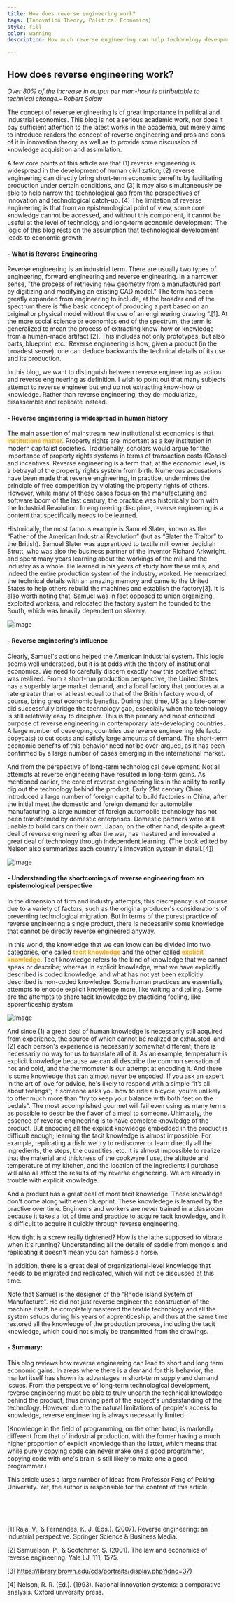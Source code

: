 ```yaml
---
title: How does reverse engineering work?
tags: [Innovation Theory, Political Economics]
style: fill
color: warning
description: How much reverse engineering can help techonology deveopment

---
```


## How does reverse engineering work?



<span style = "font-style: oblique">
    Over 80% of the increase in output per man-hour is attributable to technical change.- Robert Solow</span>

The concept of reverse engineering is of great importance in political and industrial economics. This blog is not a serious academic work, nor does it pay sufficient attention to the latest works in the academia, but merely aims to introduce readers the concept of reverse engineering and pros and cons of it in innovation theory, as well as to provide some discussion of knowledge acquisition and assimilation. 

A few core points of this article are that (1) reverse engineering is widespread in the development of human civilization; (2) reverse engineering can directly bring short-term economic benefits by facilitating production under certain conditions, and (3) it may also simultaneously be able to help narrow the technological gap from the perspectives of innovation and technological catch-up. (4) The limitation of reverse engineering is that from an epistemological point of view, some core knowledge cannot be accessed, and without this component, it cannot be useful at the level of technology and long-term economic development. The logic of this blog rests on the assumption that technological development leads to economic growth.

#### - What is Reverse Engineering<br>

Reverse engineering is an industrial term. There are usually two types of engineering, forward engineering and reverse engineering. In a narrower sense, "the process of retrieving new geometry from a manufactured part by digitizing and modifying an existing CAD model." The term has been greatly expanded from engineering to include, at the broader end of the spectrum there is “the basic concept of producing a part based on an original or physical model without the use of an engineering drawing “.[1]. At the more social science or economics end of the spectrum, the term is generalized to mean the process of extracting know-how or knowledge from a human-made artifact [2]. This includes not only prototypes, but also parts, blueprint, etc., Reverse engineering is how, given a product (in the broadest sense), one can deduce backwards the technical details of its use and its production.

In this blog, we want to distinguish between reverse engineering as action and reverse engineering as definition. I wish to point out that many subjects attempt to reverse engineer but end up not extracting know-how or knowledge. Rather than reverse engineering, they de-modularize, disassemble and replicate instead.

#### - Reverse engineering is widespread in human history<br>

The main assertion of mainstream new institutionalist economics is that <span style="color: orange; font-weight: bold;">institutions matter.</span> Property rights are important as a key institution in modern capitalist societies. Traditionally, scholars would argue for the importance of property rights systems in terms of transaction costs (Coase) and incentives. Reverse engineering is a term that, at the economic level, is a betrayal of the property rights system from birth. Numerous accusations have been made that reverse engineering, in practice, undermines the principle of free competition by violating the property rights of others. However, while many of these cases focus on the manufacturing and software boom of the last century, the practice was historically born with the Industrial Revolution. In engineering discipline, reverse engineering is a content that specifically needs to be learned.

 Historically, the most famous example is Samuel Slater, known as the “Father of the American Industrial Revolution” (but as “Slater the Traitor” to the British). Samuel Slater was apprenticed to textile mill owner Jedidiah Strutt, who was also the business partner of the inventor Richard Arkwright, and spent many years learning about the workings of the mill and the industry as a whole. He learned in his years of study how these mills, and indeed the entire production system of the industry, worked. He memorized the technical details with an amazing memory and came to the United States to help others rebuild the machines and establish the factory[3]. It is also worth noting that, Samuel was in fact opposed to union organizing, exploited workers, and relocated the factory system he founded to the South, which was heavily dependent on slavery. 

![image](/assets/blog2-slater.jpeg)

#### - Reverse engineering’s influence  

Clearly, Samuel's actions helped the American industrial system. This logic seems well understood, but it is at odds with the theory of institutional economics. We need to carefully discern exactly how this positive effect was realized. From a short-run production perspective, the United States has a superbly large market demand, and a local factory that produces at a rate greater than or at least equal to that of the British factory would, of course, bring great economic benefits. During that time, US as a late-comer did successfully bridge the technology gap, especially when the technology is still reletively easy to decipher. 
This is the primary and most criticized purpose of reverse engineering in contemporary late-developing countries. A large number of developing countries use reverse engineering (de facto copycats) to cut costs and satisfy large amounts of demand. The short-term economic benefits of this behavior need not be over-argued, as it has been confirmed by a large number of cases emerging in the international market.

And from the perspective of long-term technological development. Not all attempts at reverse engineering have resulted in long-term gains. As mentioned earlier, the core of reverse engineering lies in the ability to really dig out the technology behind the product. Early 21st century China introduced a large number of foreign capital to build factories in China, after the initial meet the domestic and foreign demand for automobile manufacturing, a large number of foreign automobile technology has not been transformed by domestic enterprises. Domestic partners were still unable to build cars on their own. Japan, on the other hand, despite a great deal of reverse engineering after the war, has mastered and innovated a great deal of technology through independent learning. (The book edited by Nelson also summarizes each country's innovation system in detail.[4])
 
![image](/assets/blog2-jp.jpg)

#### - Understanding the shortcomings of reverse engineering from an epistemological perspective  

In the dimension of firm and industry attempts, this discrepancy is of course due to a variety of factors, such as the original producer's considerations of preventing technological migration. But in terms of the purest practice of reverse engineering a single product, there is necessarily some knowledge that cannot be directly reverse engineered anyway.

In this world, the knowledge that we can know can be divided into two categories, one called <span style="color: orange; font-weight: bold;">tacit knowledge</span> and the other called <span style="color: orange; font-weight: bold;">explicit knowledge</span>. Tacit knowledge refers to the kind of knowledge that we cannot speak or describe; whereas in explicit knowledge, what we have explicitly described is coded knowledge, and what has not yet been explicitly described is non-coded knowledge. Some human practices are essentially attempts to encode explicit knowledge more, like writing and telling. Some are the attempts to share tacit knowledge by ptacticing feeling, like apprenticeship system

![Image](/assets/bolg2-force.jpg)

And since (1) a great deal of human knowledge is necessarily still acquired from experience, the source of which cannot be realized or exhausted, and (2) each person's experience is necessarily somewhat different, there is necessarily no way for us to translate all of it. As an example, temperature is explicit knowledge because we can all describe the common sensation of hot and cold, and the thermometer is our attempt at encoding it. And there is some knowledge that can almost never be encoded. If you ask an expert in the art of love for advice, he's likely to respond with a simple “it’s all about feelings”; if someone asks you how to ride a bicycle, you're unlikely to offer much more than “try to keep your balance with both feet on the pedals”. The most accomplished gourmet will fail even using as many terms as possible to describe the flavor of a meal to someone.
Ultimately, the essence of reverse engineering is to have complete knowledge of the product. But encoding all the explicit knowledge embedded in the product is difficult enough; learning the tacit knowledge is almost impossible. For example, replicating a dish: we try to rediscover or learn directly all the ingredients, the steps, the quantities, etc. It is almost impossible to realize that the material and thickness of the cookware I use, the altitude and temperature of my kitchen, and the location of the ingredients I purchase will also all affect the results of my reverse engineering. We are already in trouble with explicit knowledge.

And a product has a great deal of more tacit knowledge. These knowledge don't come along with even blueprint. These knowledege is learned by the practive over time. Engineers and workers are never trained in a classroom because it takes a lot of time and practice to acquire tacit knowledge, and it is difficult to acquire it quickly through reverse engineering.

How tight is a screw really tightened? How is the lathe supposed to vibrate when it's running? Understanding all the details of saddle from mongols and replicating it doesn't mean you can harness a horse.
 
In addition, there is a great deal of organizational-level knowledge that needs to be migrated and replicated, which will not be discussed at this time.

Note that Samuel is the designer of the “Rhode Island System of Manufacture”. He did not just reverse engineer the construction of the machine itself, he completely mastered the textile technology and all the system setups during his years of apprenticeship, and thus at the same time restored all the knowledge of the production process, including the tacit knowledge, which could not simply be transmitted from the drawings.


#### - Summary:
This blog reviews how reverse engineering can lead to short and long term economic gains. In areas where there is a demand for this behavior, the market itself has shown its advantages in short-term supply and demand issues. From the perspective of long-term technological development, reverse engineering must be able to truly unearth the technical knowledge behind the product, thus driving part of the subject's understanding of the technology. However, due to the natural limitations of people's access to knowledge, reverse engineering is always necessarily limited.

(Knowledge in the field of programming, on the other hand, is markedly different from that of industrial production, with the former having a much higher proportion of explicit knowledge than the latter, which means that while purely copying code can never make one a good programmer, copying code with one's brain is still likely to make one a good programmer.)

This article uses a large number of ideas from Professor Feng of Peking University. Yet, the author is responsible for the content of this article. 

<br>
<br>
<br>

[1] Raja, V., & Fernandes, K. J. (Eds.). (2007). Reverse engineering: an industrial perspective. Springer Science & Business Media.

[2] Samuelson, P., & Scotchmer, S. (2001). The law and economics of reverse engineering. Yale LJ, 111, 1575.

[3] https://library.brown.edu/cds/portraits/display.php?idno=37)

[4] Nelson, R. R. (Ed.). (1993). National innovation systems: a comparative analysis. Oxford university press.
